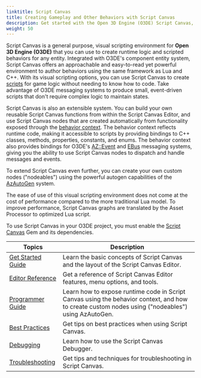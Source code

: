 ```yaml
---
linktitle: Script Canvas
title: Creating Gameplay and Other Behaviors with Script Canvas
description: Get started with the Open 3D Engine (O3DE) Script Canvas, a visual scripting environment to implement runtime logic and scripted behaviors without needing to write code.
weight: 50
---
```


Script Canvas is a general purpose, visual scripting environment for **Open 3D Engine (O3DE)** that you can use to create runtime logic and scripted behaviors for any entity. Integrated with O3DE's component entity system, Script Canvas offers an approachable and easy-to-read yet powerful environment to author behaviors using the same framework as Lua and C++. With its visual scripting options, you can use Script Canvas to create [scripts](/docs/user-guide/appendix/glossary#scripts) for game logic without needing to know how to code. Take advantage of O3DE messaging systems to produce small, event-driven scripts that don't require complex logic to maintain states.

Script Canvas is also an extensible system. You can build your own reusable Script Canvas functions from within the Script Canvas Editor, and use Script Canvas nodes that are created automatically from functionality exposed through the [behavior context](/docs/user-guide/appendix/glossary#behavior-context). The behavior context reflects runtime code, making it accessible to scripts by providing bindings to C++ classes, methods, properties, constants, and enums. The behavior context also provides bindings for O3DE's [AZ::Event](/docs/user-guide/engine/az-event) and [EBus](/docs/user-guide/appendix/glossary#ebus) messaging systems, giving you the ability to use Script Canvas nodes to dispatch and handle messages and events.

To extend Script Canvas even further, you can create your own custom nodes ("nodeables") using the powerful autogen capabilities of the [AzAutoGen](/docs/user-guide/engine/autogen) system.

The ease of use of this visual scripting environment does not come at the cost of performance compared to the more traditional Lua model. To improve performance, Script Canvas graphs are translated by the Asset Processor to optimized Lua script.

To use Script Canvas in your O3DE project, you must enable the [Script Canvas](/docs/user-guide/gems/reference/script/script-canvas) Gem and its dependencies.

| Topics | Description |
| --- | --- |
| [Get Started Guide](get-started/) | Learn the basic concepts of Script Canvas and the layout of the Script Canvas Editor. |
| [Editor Reference](editor-reference/) | Get a reference of Script Canvas Editor features, menu options, and tools. |
| [Programmer Guide](programmer-guide/) | Learn how to expose runtime code in Script Canvas using the behavior context, and how to create custom nodes using ("nodeables") using AzAutoGen. |
| [Best Practices](best-practices) | Get tips on best practices when using Script Canvas. |
| [Debugging](debugging) | Learn how to use the Script Canvas Debugger. |
| [Troubleshooting](troubleshooting) | Get tips and techniques for troubleshooting in Script Canvas. |
